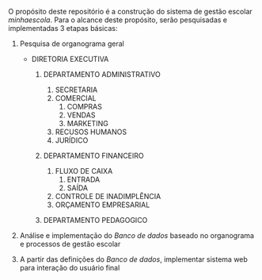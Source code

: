 O propósito deste repositório é a construção do sistema de gestão escolar *minhaescola*. Para o alcance deste propósito, serão pesquisadas e implementadas 3 etapas básicas:  
   1. Pesquisa de organograma geral  
      * DIRETORIA EXECUTIVA  
         1. DEPARTAMENTO ADMINISTRATIVO
            1. SECRETARIA
            2. COMERCIAL
               1. COMPRAS
               2. VENDAS
               3. MARKETING
            3. RECUSOS HUMANOS
            4. JURÍDICO

         2. DEPARTAMENTO FINANCEIRO
            1. FLUXO DE CAIXA
               1. ENTRADA
               2. SAÍDA
            2. CONTROLE DE INADIMPLÊNCIA
            3. ORÇAMENTO EMPRESARIAL

         3. DEPARTAMENTO PEDAGOGICO 
            
   3. Análise e implementação do *Banco de dados* baseado no organograma e processos de gestão escolar
   4. A partir das definições do *Banco de dados*, implementar sistema web para interação do usuário final